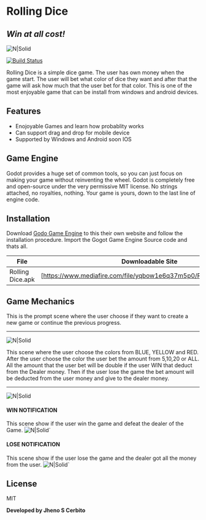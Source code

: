 # Rolling Dice
## _Win at all cost!_

![N|Solid](https://godotengine.org/themes/godotengine/assets/logo.svg)

[![Build Status](https://travis-ci.org/joemccann/dillinger.svg?branch=master)](https://travis-ci.org/joemccann/dillinger)

Rolling Dice is a simple dice game. The user has own money when the game start. The user will bet what color of dice they want and after that the game will ask how much that the user bet for that color. This is one of the most enjoyable game that can be install from windows and android devices.

## Features

-  Enojoyable Games and learn how probablity works
- Can support drag and drop for mobile device
- Supported by Windows and Android soon IOS

## Game Engine

Godot provides a huge set of common tools, so you can just focus on making your game without reinventing the wheel.
Godot is completely free and open-source under the very permissive MIT license. No strings attached, no royalties, nothing. Your game is yours, down to the last line of engine code.
## Installation

Download [Godo Game Engine](https://godotengine.org/) to this their own website and follow the installation procedure. Import the Gogot Game Engine Source code and thats all.

| File | Downloadable Site |
| ------ | ------ |
| Rolling Dice.apk | [https://www.mediafire.com/file/yqbow1e6q37m5p0/Rolling_Dice.apk/file] |

## Game Mechanics

This is the prompt scene where the user choose if they want to create a new game or continue the previous progress.
***
![N|Solid](https://github.com/Senpaixyz/Godot-RollingDice/blob/master/screenshots/image1.JPG?raw=true)

This scene where the user choose the colors from BLUE, YELLOW and RED. After the user choose the color the user bet the amount from 5,10,20 or ALL. All the amount that the user bet will be double if the user WIN that deduct from the Dealer money. Then if the user lose the game the bet amount will be deducted from the user money and give to the dealer money.
***
![N|Solid](https://github.com/Senpaixyz/Godot-RollingDice/blob/master/screenshots/image2.JPG?raw=true)

#### WIN NOTIFICATION
 This scene show if the user win the game and defeat the dealer of the Game.
![N|Solid](https://github.com/Senpaixyz/Godot-RollingDice/blob/master/screenshots/image3.JPG?raw=true)`

#### LOSE NOTIFICATION
 This scene show if the user lose the game and the dealer got all the money from the user.
![N|Solid](https://github.com/Senpaixyz/Godot-RollingDice/blob/master/screenshots/image4.JPG?raw=true)`


## License

MIT

**Developed by Jheno S Cerbito**


